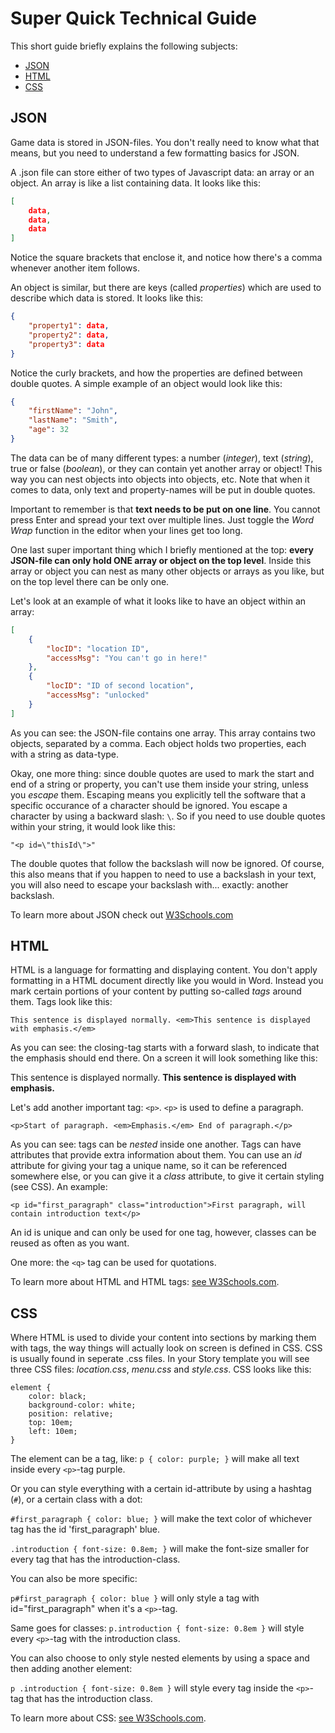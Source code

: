 # Super Quick Technical Guide
This short guide briefly explains the following subjects:
- [JSON](#json)
- [HTML](#html)
- [CSS](#css)

<a id="json"></a>
## JSON
Game data is stored in JSON-files. You don't really need to know what that
means, but you need to understand a few formatting basics for JSON.

A .json file can store either of two types of Javascript data: an array or an object. An array is like a list containing data. It looks like this:

```json
[
    data,
    data,
    data
]
```

Notice the square brackets that enclose it, and notice how there's a comma whenever another item follows.

An object is similar, but there are keys (called *properties*) which are used to describe which data is stored. It looks like this:

```json
{
    "property1": data,
    "property2": data,
    "property3": data
}
```

Notice the curly brackets, and how the properties are defined between double quotes. A simple example of an object would look like this:

```json
{
    "firstName": "John",
    "lastName": "Smith",
    "age": 32
}
```

The data can be of many different types: a number (*integer*), text (*string*),
true or false (*boolean*), or they can contain yet another array or object! This
way you can nest objects into objects into objects, etc. Note that when it comes
to data, only text and property-names will be put in double quotes.

Important to remember is that **text needs to be put on one line**. You cannot
press Enter and spread your text over multiple lines. Just toggle the *Word
Wrap* function in the editor when your lines get too long.

One last super important thing which I briefly mentioned at the top: **every JSON-file can only hold ONE array or object on the top level**. Inside this array or object you can nest as many other objects or arrays as you like, but on the top level there can be only one.

Let's look at an example of what it looks like to have an object within an array:
```json
[
    {
        "locID": "location ID",
        "accessMsg": "You can't go in here!"
    },
    {
        "locID": "ID of second location",
        "accessMsg": "unlocked"
    }
]
```
As you can see: the JSON-file contains one array. This array contains two objects, separated by a comma. Each object holds two properties, each with a string as data-type.

Okay, one more thing: since double quotes are used to mark the start and end of a string or property, you can't use them inside your string, unless you *escape* them. Escaping means you explicitly tell the software that a specific occurance of a character should be ignored. You escape a character by using a backward slash: `\`. So if you need to use double quotes within your string, it would look like this:

`"<p id=\"thisId\">"`

The double quotes that follow the backslash will now be ignored. Of course, this also means that if you happen to need to use a backslash in your text, you will also need to escape your backslash with... exactly: another backslash.

To learn more about JSON check out [W3Schools.com](https://www.w3schools.com/js/js_json_intro.asp)

<a id="html"></a>
## HTML
HTML is a language for formatting and displaying content. You don't apply formatting in a HTML document directly like you would in Word. Instead you mark certain portions of your content by putting so-called *tags* around them. Tags look like this:

`This sentence is displayed normally. <em>This sentence is displayed with emphasis.</em>`

As you can see: the closing-tag starts with a forward slash, to indicate that the emphasis should end there. On a screen it will look something like this:

This sentence is displayed normally. **This sentence is displayed with emphasis.**

Let's add another important tag: `<p>`. `<p>` is used to define a paragraph.

`<p>Start of paragraph. <em>Emphasis.</em> End of paragraph.</p>`

As you can see: tags can be *nested* inside one another. Tags can have attributes that provide extra information about them. You can use an *id* attribute for giving your tag a unique name, so it can be referenced somewhere else, or you can give it a *class* attribute, to give it certain styling (see CSS). An example:

`<p id="first_paragraph" class="introduction">First paragraph, will contain introduction text</p>`

An id is unique and can only be used for one tag, however, classes can be reused as often as you want.

One more: the `<q>` tag can be used for quotations.

To learn more about HTML and HTML tags: [see W3Schools.com](https://www.w3schools.com/html/default.asp).

<a id="css"></a>
## CSS
Where HTML is used to divide your content into sections by marking them with tags, the way things will actually look on screen is defined in CSS. CSS is usually found in seperate .css files. In your Story template you will see three CSS files: *location.css*, *menu.css* and *style.css*. CSS looks like this:

```
element {
    color: black;
    background-color: white;
    position: relative;
    top: 10em;
    left: 10em;
}
```
The element can be a tag, like:
`p { color: purple; }`
will make all text inside every `<p>`-tag purple.

Or you can style everything with a certain id-attribute by using a hashtag (`#`), or a certain class with a dot:

`#first_paragraph { color: blue; }` will make the text color of whichever tag has the id 'first_paragraph' blue.

`.introduction { font-size: 0.8em; }` will make the font-size smaller for every tag that has the introduction-class.

You can also be more specific:

`p#first_paragraph { color: blue }` will only style a tag with id="first_paragraph" when it's a `<p>`-tag.

Same goes for classes:
`p.introduction { font-size: 0.8em }` will style every `<p>`-tag with the introduction class.

You can also choose to only style nested elements by using a space and then adding another element:

`p .introduction { font-size: 0.8em }` will style every tag inside the `<p>`-tag that has the introduction class.

To learn more about CSS: [see W3Schools.com](https://www.w3schools.com/css/default.asp).
